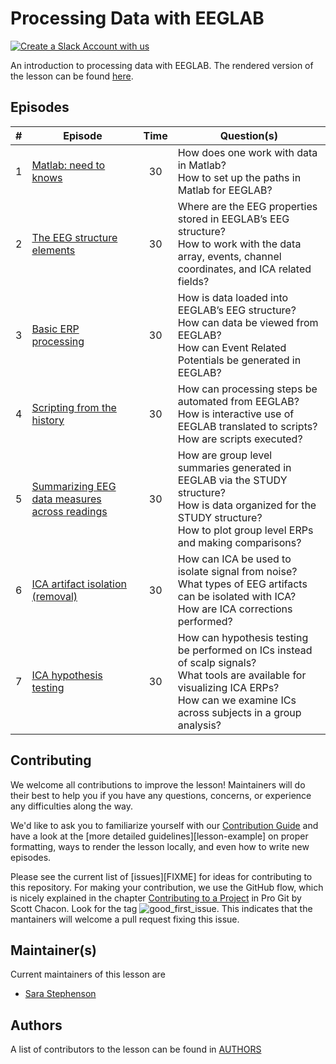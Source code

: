 # Processing Data with EEGLAB

[![Create a Slack Account with us](https://img.shields.io/badge/Create_Slack_Account-The_Carpentries-071159.svg)](https://swc-slack-invite.herokuapp.com/)

An introduction to processing data with EEGLAB. The rendered version of the lesson can be found [here](https://carpentries-incubator.github.io/SDC-EEGLAB/). 

## Episodes

| # | Episode | Time | Question(s) |
| ---- | ---- | :----: | ----|
| 1 | [Matlab: need to knows](https://carpentries-incubator.github.io/SDC-EEGLAB/02-intro_Matlab/index.html) | 30 | How does one work with data in Matlab? <br> How to set up the paths in Matlab for EEGLAB?|
| 2 | [The EEG structure elements](https://carpentries-incubator.github.io/SDC-EEGLAB/03-data_structures/index.html) | 30 | Where are the EEG properties stored in EEGLAB’s EEG structure? <br> How to work with the data array, events, channel coordinates, and ICA related fields? |
| 3 | [Basic ERP processing](https://carpentries-incubator.github.io/SDC-EEGLAB/04-processing/index.html) | 30 | How is data loaded into EEGLAB’s EEG structure? <br> How can data be viewed from EEGLAB? <br> How can Event Related Potentials be generated in EEGLAB? |
| 4 | [Scripting from the history](https://carpentries-incubator.github.io/SDC-EEGLAB/05-scripting/index.html) | 30 | How can processing steps be automated from EEGLAB? <br> How is interactive use of EEGLAB translated to scripts? <br> How are scripts executed? |
| 5 | [Summarizing EEG data measures across readings](https://carpentries-incubator.github.io/SDC-EEGLAB/06-study/index.html) | 30 | How are group level summaries generated in EEGLAB via the STUDY structure? <br> How is data organized for the STUDY structure? <br> How to plot group level ERPs and making comparisons? |
| 6 | [ICA artifact isolation (removal)](https://carpentries-incubator.github.io/SDC-EEGLAB/08-ICA_artifact/index.html) | 30 | How can ICA be used to isolate signal from noise? <br> What types of EEG artifacts can be isolated with ICA? <br> How are ICA corrections performed? |
| 7 | [ICA hypothesis testing](https://carpentries-incubator.github.io/SDC-EEGLAB/09-ICA_analysis/index.html) | 30 | How can hypothesis testing be performed on ICs instead of scalp signals? <br> What tools are available for visualizing ICA ERPs? <br> How can we examine ICs across subjects in a group analysis? |


## Contributing

We welcome all contributions to improve the lesson! Maintainers will do their best to help you if you have any
questions, concerns, or experience any difficulties along the way.

We'd like to ask you to familiarize yourself with our [Contribution Guide](CONTRIBUTING.md) and have a look at
the [more detailed guidelines][lesson-example] on proper formatting, ways to render the lesson locally, and even
how to write new episodes.

Please see the current list of [issues][FIXME] for ideas for contributing to this
repository. For making your contribution, we use the GitHub flow, which is
nicely explained in the chapter [Contributing to a Project](http://git-scm.com/book/en/v2/GitHub-Contributing-to-a-Project) in Pro Git
by Scott Chacon.
Look for the tag ![good_first_issue](https://img.shields.io/badge/-good%20first%20issue-gold.svg). This indicates that the mantainers will welcome a pull request fixing this issue.  


## Maintainer(s)

Current maintainers of this lesson are 

* [Sara Stephenson](https://github.com/SaraStephenson)


## Authors

A list of contributors to the lesson can be found in [AUTHORS](AUTHORS)

